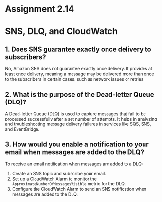 # Assignment 2.14

# SNS, DLQ, and CloudWatch

## 1. Does SNS guarantee exactly once delivery to subscribers?
No, Amazon SNS does not guarantee exactly once delivery. It provides at least once delivery, meaning a message may be delivered more than once to the subscribers in certain cases, such as network issues or retries.

## 2. What is the purpose of the Dead-letter Queue (DLQ)?
A Dead-letter Queue (DLQ) is used to capture messages that fail to be processed successfully after a set number of attempts. It helps in analyzing and troubleshooting message delivery failures in services like SQS, SNS, and EventBridge.

## 3. How would you enable a notification to your email when messages are added to the DLQ?
To receive an email notification when messages are added to a DLQ:
1. Create an SNS topic and subscribe your email.
2. Set up a CloudWatch Alarm to monitor the `ApproximateNumberOfMessagesVisible` metric for the DLQ.
3. Configure the CloudWatch Alarm to send an SNS notification when messages are added to the DLQ.
